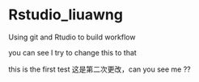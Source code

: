 # Rstudio_liuawng
Using git and Rtudio to build workflow

you can see I try to change this to that

this is the first test
这是第二次更改，can you see me ??